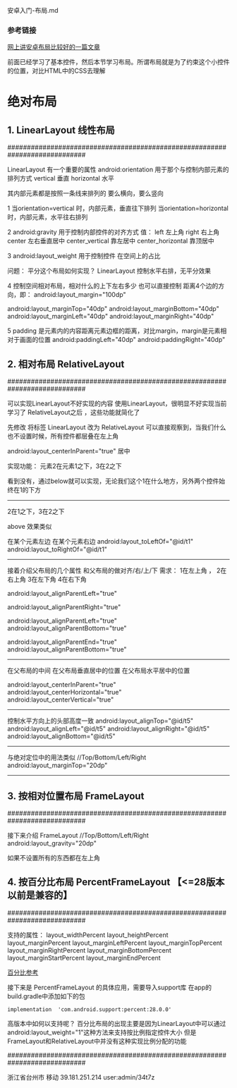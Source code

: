 安卓入门-布局.md

### 参考链接
[网上讲安卓布局比较好的一篇文章](https://www.cnblogs.com/hh8888-log/p/9931186.html)

前面已经学习了基本控件，然后本节学习布局。所谓布局就是为了约束这个小控件的位置，对比HTML中的CSS去理解

#  绝对布局
## 1. LinearLayout 线性布局
############################################################################

LinearLayout 有一个重要的属性
android:orientation  用于那个与控制内部元素的排列方式
vertical   垂直
horizontal 水平

其内部元素都是按照一条线来排列的
要么横向，要么竖向


1
当orientation=vertical 时，内部元素，垂直往下排列
当orientation=horizontal 时，内部元素，水平往右排列

2
android:gravity 用于控制内部控件的对齐方式
值：
left 				左上角
right 				右上角
center 				左右垂直居中
center_vertical 	靠左居中
center_horizontal 	靠顶居中

3
android:layout_weight 用于控制控件 在空间上的占比

问题：
平分这个布局如何实现？
LinearLayout 控制水平右排，无平分效果

4
控制空间相对布局，相对什么的上下左右多少
也可以直接控制 距离4个边的方向，即： android:layout_margin="100dp"

android:layout_marginTop="40dp"
android:layout_marginBottom="40dp"
android:layout_marginLeft="40dp"
android:layout_marginRight="40dp"

5
padding 是元素内的内容距离元素边框的距离，对比margin，margin是元素相对于画面的位置
android:paddingLeft="40dp"
android:paddingRight="40dp"



## 2. 相对布局 RelativeLayout
############################################################################

可以实现LinearLayout不好实现的内容
使用LinearLayout，很明显不好实现当前学习了 RelativeLayout之后 ，这些功能就简化了


先修改 将标签 LinearLayout 改为 RelativeLayout
可以直接观察到，当我们什么也不设置时候，所有控件都层叠在左上角

android:layout_centerInParent="true"  居中


实现功能： 元素2在元素1之下，3在2之下

看到没有，通过below就可以实现，无论我们这个1在什么地方，另外两个控件始终在1的下方

---
2在1之下，3在2之下

above 效果类似

在某个元素左边
在某个元素右边
android:layout_toLeftOf="@id/t1"
android:layout_toRightOf="@id/t1"

---
接着介绍父布局的几个属性
和父布局的做对齐/右/上/下
需求： 1在左上角 ， 2在右上角  3在左下角 4在右下角


android:layout_alignParentLeft="true"

android:layout_alignParentRight="true"

android:layout_alignParentLeft="true"
android:layout_alignParentBottom="true"

android:layout_alignParentEnd="true"
android:layout_alignParentBottom="true"


---
在父布局的中间
在父布局垂直居中的位置
在父布局水平居中的位置

android:layout_centerInParent="true"
android:layout_centerHorizontal="true"
android:layout_centerVertical="true"

---
控制水平方向上的头部高度一致
android:layout_alignTop="@id/t5"
android:layout_alignLeft="@id/t5"
android:layout_alignRight="@id/t5"
android:layout_alignBottom="@id/t5"

---
与绝对定位中的用法类似
//Top/Bottom/Left/Right
android:layout_marginTop="20dp"

---

## 3. 按相对位置布局 FrameLayout
############################################################################

接下来介绍 FrameLayout
//Top/Bottom/Left/Right
android:layout_gravity="20dp"

如果不设置所有的东西都在左上角


## 4. 按百分比布局 PercentFrameLayout 【<=28版本以前是兼容的】
############################################################################

支持的属性：
layout_widthPercent
layout_heightPercent
layout_marginPercent
layout_marginLeftPercent
layout_marginTopPercent
layout_marginRightPercent
layout_marginBottomPercent
layout_marginStartPercent
layout_marginEndPercent

[百分比参考](https://www.jianshu.com/p/7a6475757743)

接下来是 PercentFrameLayout 的具体应用，需要导入support库
在app的build.gradle中添加如下的包
```text
implementation  'com.android.support:percent:28.0.0'
```

高版本中如何以支持呢？
百分比布局的出现主要是因为LinearLayout中可以通过android:layout_weight="1"这种方法来支持按比例指定控件大小
但是FrameLayout和RelativeLayout中并没有这种实现比例分配的功能



############################################################################

浙江省台州市 移动
39.181.251.214
user:admin/34t7z
